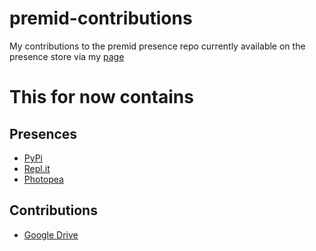 # premid-contributions
My contributions to the premid presence repo currently available on the presence store via my [page](https://premid.app/users/480407581085532180)
# This for now contains 
## Presences
* [PyPi](https://premid.app/store/presences/PyPi)
* [Repl.it](https://premid.app/store/presences/Repl.it)
* [Photopea](https://premid.app/store/presences/Photopea)
## Contributions
* [Google Drive](https://premid.app/store/presences/Google%20Drive)

